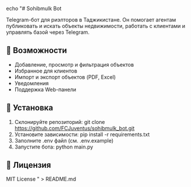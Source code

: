 echo "# Sohibmulk Bot

Telegram-бот для риэлторов в Таджикистане.
Он помогает агентам публиковать и искать объекты недвижимости, работать с клиентами и управлять базой через Telegram.

## 🚀 Возможности
- Добавление, просмотр и фильтрация объектов
- Избранное для клиентов
- Импорт и экспорт объектов (PDF, Excel)
- Уведомления
- Поддержка Web-панели

## 🔧 Установка
1. Склонируйте репозиторий:
   git clone https://github.com/FCJuventus/sohibmulk_bot.git
2. Установите зависимости:
   pip install -r requirements.txt
3. Заполните .env файл (см. .env.example)
4. Запустите бота:
   python main.py

## 📄 Лицензия
MIT License
" > README.md
